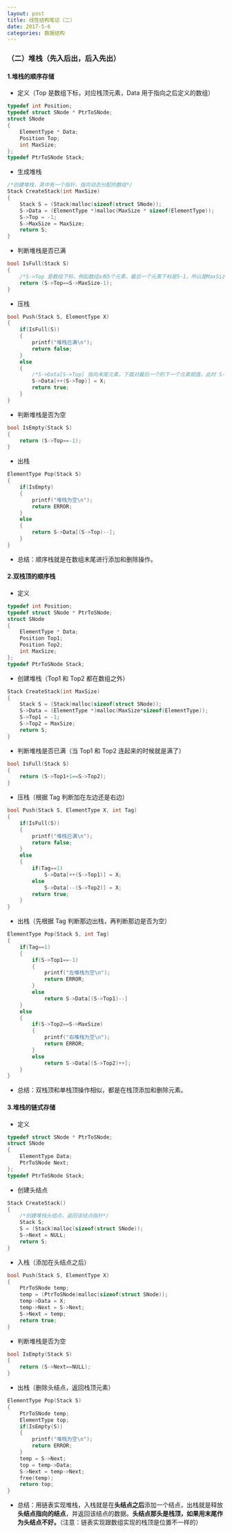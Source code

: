 ```yaml
---
layout: post
title: 线性结构笔记（二）
date: 2017-5-6
categories: 数据结构
---
```



### （二）堆栈（先入后出，后入先出）
<!--more-->
#### 1.堆栈的顺序存储
- 定义（Top 是数组下标，对应栈顶元素，Data 用于指向之后定义的数组）
```c
typedef int Position;
typedef struct SNode * PtrToSNode;
struct SNode
{
    ElementType * Data;
    Position Top;
    int MaxSize;
};
typedef PtrToSNode Stack;
```
- 生成堆栈
```c
/*创建堆栈，其中有一个指针，指向动态分配的数组*/
Stack CreateStack(int MaxSize)
{
    Stack S = (Stack)malloc(sizeof(struct SNode));
    S->Data = (ElementType *)malloc(MaxSize * sizeof(ElementType));
    S->Top = -1;
    S->MaxSize = MaxSize;
    return S;
}
```
- 判断堆栈是否已满
```c
bool IsFull(Stack S)
{
    /*S->Top 是数组下标，例如数组a有5个元素，最后一个元素下标是5-1，所以是MaxSize-1*/
    return (S->Top==S->MaxSize-1);
}
```
- 压栈
```c
bool Push(Stack S, ElementType X)
{
    if(IsFull(S))
    {
        printf("堆栈已满\n");
        return false;
    }
    else
    {
        /*S->Data[S->Top] 指向末尾元素，下面对最后一个的下一个元素赋值，此时 S->Data[S->Top] 又指向新的末尾元素*/
        S->Data[++(S->Top)] = X;
        return true;
    }
}
```
- 判断堆栈是否为空
```c
bool IsEmpty(Stack S)
{
    return (S->Top==-1);
}
```
- 出栈
```c
ElementType Pop(Stack S)
{
    if(IsEmpty)
    {
        printf("堆栈为空\n");
        return ERROR;
    }
    else
    {
        return S->Data[(S->Top)--];
    }
}
```
- 总结：顺序栈就是在数组末尾进行添加和删除操作。
#### 2.双栈顶的顺序栈
- 定义
```c
typedef int Position;
typedef struct SNode * PtrToSNode;
struct SNode
{
    ElementType * Data;
    Position Top1;
    Position Top2;
    int MaxSize;
};
typedef PtrToSNode Stack;
```
- 创建堆栈（Top1 和 Top2 都在数组之外）
```c
Stack CreateStack(int MaxSize)
{
    Stack S = (Stack)malloc(sizeof(struct SNode));
    S->Data = (ElementType *)malloc(MaxSize*sizeof(ElementType));
    S->Top1 = -1;
    S->Top2 = MaxSize;
    return S;
}
```
- 判断堆栈是否已满（当 Top1 和 Top2 连起来的时候就是满了）
```c
bool IsFull(Stack S)
{
    return (S->Top1+1==S->Top2);
}
```
- 压栈（根据 Tag 判断加在左边还是右边）
```c
bool Push(Stack S, ElementType X, int Tag)
{
    if(IsFull(S))
    {
        printf("堆栈已满\n");
        return false;
    }
    else
    {
        if(Tag==1)
            S->Data[++(S->Top1)] = X;
        else
            S->Data[--(S->Top2)] = X;
        return true;
    }
}
```
- 出栈（先根据 Tag 判断那边出栈，再判断那边是否为空）
```c
ElementType Pop(Stack S, int Tag)
{
    if(Tag==1)
    {
        if(S->Top1==-1)
        {
            printf("左堆栈为空\n");
            return ERROR;
        }
        else
            return S->Data[(S->Top1)--]
    }
    else
    {
        if(S->Top2==S->MaxSize)
        {
            printf("右堆栈为空\n");
            return ERROR;
        }
        else
            return S->Data[(S->Top2)++];
    }
}
```
- 总结：双栈顶和单栈顶操作相似，都是在栈顶添加和删除元素。
#### 3.堆栈的链式存储
- 定义
```c
typedef struct SNode * PtrToSNode;
struct SNode
{
    ElementType Data;
    PtrToSNode Next;
};
typedef PtrToSNode Stack;
```
- 创建头结点
```c
Stack CreateStack()
{
    /*创建堆栈头结点，返回该结点指针*/
    Stack S;
    S = (Stack)malloc(sizeof(struct SNode));
    S->Next = NULL;
    return S;
}
```
- 入栈（添加在头结点之后）
```c
bool Push(Stack S, ElementType X)
{
    PtrToSNode temp;
    temp = (PtrToSNode)malloc(sizeof(struct SNode));
    temp->Data = X;
    temp->Next = S->Next;
    S->Next = temp;
    return true;
}
```
- 判断堆栈是否为空
```c
bool IsEmpty(Stack S)
{
    return (S->Next==NULL);
}
```
- 出栈（删除头结点，返回栈顶元素）
```c
ElementType Pop(Stack S)
{
    PtrToSNode temp;
    ElementType top;
    if(IsEmpty(S))
    {
        printf("堆栈为空\n");
        return ERROR;
    }
    temp = S->Next;
    top = temp->Data;
    S->Next = temp->Next;
    free(temp);
    return top;
}
```
- 总结：用链表实现堆栈，入栈就是在**头结点之后**添加一个结点，出栈就是释放**头结点指向的结点**，并返回该结点的数据。**头结点那头是栈顶，如果用末尾作为头结点不好。**（注意：链表实现跟数组实现的栈顶是位置不一样的）
